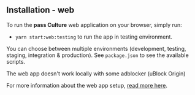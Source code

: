 ## Installation - web

To run the **pass Culture** web application on your browser, simply run:

- `yarn start:web:testing` to run the app in testing environment.

You can choose between multiple environments (development, testing, staging, integration & production). See `package.json` to see the available scripts.

The web app doesn't work locally with some adblocker (uBlock Origin)

For more information about the web app setup, [read more here](../development/general-info-web.md).
